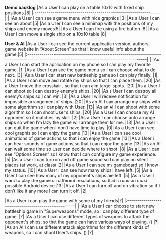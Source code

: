 **Demo backlog**
|As a User I can play on a table 10x10 with fixed ship positions.|8|
|:---------------------------------------------------------------|:|
|As a User I can see a game menu with nice graphics              |3|
|As a User I can see an about                                    |5|
|As a User I can see a minimap with the positions of my ships and enemy moves|5|
|As a User I can fire using a fire button                        |8|
|As a User I can move a single ship on a 10x10 table             |8|

**User & AI**
|As a User I can see the current application version, authors, game website in “About Screen” so that I know useful info about the game.|5|
|:------------------------------------------------------------------------------------------------------------------------------------------|:|
|As a User I can start the application on my phone so I can play my favorite game.                                                          |1|
|As a User I can see the game menu so I can choose what to do next.                                                                         |3|
|As a User I can start new battleship game so I can play finally.                                                                           |1|
|As a User I can move and rotate my ships so that I can place them.                                                                         |20|
|As a User I move the crosshair , so that i can aim target spots.                                                                           |20|
|As a User I can shoot so I can destroy enemy’s ships.                                                                                    |20|
|As a User I can destroy all enemy’s ships so I can win.                                                                                  |3|
|As a User I will receive notification for impossible arrangement of ships.                                                                 |20|
|As an AI I can arrange my ships with some algorithm so I can play with User.                                                               |13|
|As an AI I can shoot with some algorithm so I can shoot User’s ships.                                                                    |20|
|As a User I can choose my AI opponent so it matches my skill.                                                                              |2|
|As a User I can choose auto arrange ships so when I’m lazy the game will arrange them for me.                                            |13|
|As a User I can quit the game when I don’t have time to play.                                                                            |0|
|As a User i can see cool graphis so i can enjoy the game                                                                                   |13|
|As a User i can see cool animations of game actions,so that i can enjoy the game                                                           |13|
|As a User i can hear sounds of game actions,so that i can enjoy the game                                                                   |13|
|As an AI can wait some time so User can decide where to shoot.                                                                             |8|
|As a User I can see “Options Screen” so I know that I can configure my game experience.                                                |5|
|As a User I can turn on and off game sound so I can play on silent places (at work, at class)                                              |2|
|As a User I can see my gameboard so I know my status.                                                                                      |10|
|As a User I can see how many ships I have left.                                                                                            |5|
|As a User I can see how many of my opponent's ships are left.                                                                              |5|
|As a User I want to play the game on different resolutions, so that it runs on most possible Android device                                |13|
|As a User I can turn off and on vibration so if I don’t like it any more I can turn it off.                                              |2|

|As a User i can play the game with some of my friends|?|
|:----------------------------------------------------|:|
|As a User I can choose to start new battleship game in "Superweapons" mode, so I can play different type of game. |?|
|As a User I can use different types of weapons to attack the opponent's ships, so that the game can have various ways of playing. () |?|
|As an AI I can use different attack algorithms for the different kinds of weapons, so I can shoot User’s ships. () |?|